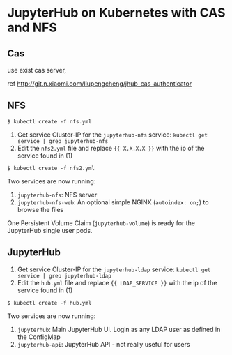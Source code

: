 # JupyterHub on Kubernetes with CAS and NFS

## Cas

use exist cas server, 

ref http://git.n.xiaomi.com/liupengcheng/jhub_cas_authenticator

## NFS

```
$ kubectl create -f nfs.yml
```

1. Get service Cluster-IP for the `jupyterhub-nfs` service: `kubectl get service | grep jupyterhub-nfs`
2. Edit the `nfs2.yml` file and replace `{{ X.X.X.X }}` with the ip of the service found in (1)

```
$ kubectl create -f nfs2.yml
```

Two services are now running:

1. `jupyterhub-nfs`: NFS server
2. `jupyterhub-nfs-web`: An optional simple NGINX (`autoindex: on;`) to browse the files

One Persistent Volume Claim (`jupyterhub-volume`) is ready for the JupyterHub single user pods.

## JupyterHub

1. Get service Cluster-IP for the `jupyterhub-ldap` service: `kubectl get service | grep jupyterhub-ldap`
2. Edit the `hub.yml` file and replace `{{ LDAP_SERVICE }}` with the ip of the service found in (1)

```
$ kubectl create -f hub.yml
```

Two services are now running:

1. `jupyterhub`: Main JupyterHub UI. Login as any LDAP user as defined in the ConfigMap
2. `jupyterhub-api`: JupyterHub API - not really useful for users
